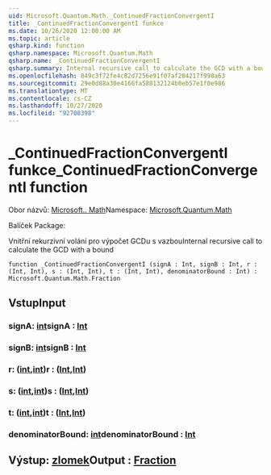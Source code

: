```yaml
---
uid: Microsoft.Quantum.Math._ContinuedFractionConvergentI
title: _ContinuedFractionConvergentI funkce
ms.date: 10/26/2020 12:00:00 AM
ms.topic: article
qsharp.kind: function
qsharp.namespace: Microsoft.Quantum.Math
qsharp.name: _ContinuedFractionConvergentI
qsharp.summary: Internal recursive call to calculate the GCD with a bound
ms.openlocfilehash: 849c3f72fe4c82d7256e91f07af284217f998a63
ms.sourcegitcommit: 29e0d88a30e4166fa580132124b0eb57e1f0e986
ms.translationtype: MT
ms.contentlocale: cs-CZ
ms.lasthandoff: 10/27/2020
ms.locfileid: "92708398"
---
```

# <a name="_continuedfractionconvergenti-function"></a><span data-ttu-id="98fb5-102">_ContinuedFractionConvergentI funkce</span><span class="sxs-lookup"><span data-stu-id="98fb5-102">_ContinuedFractionConvergentI function</span></span>

<span data-ttu-id="98fb5-103">Obor názvů: [Microsoft.. Math](xref:Microsoft.Quantum.Math)</span><span class="sxs-lookup"><span data-stu-id="98fb5-103">Namespace: [Microsoft.Quantum.Math](xref:Microsoft.Quantum.Math)</span></span>

<span data-ttu-id="98fb5-104">Balíček [](https://nuget.org/packages/)</span><span class="sxs-lookup"><span data-stu-id="98fb5-104">Package: [](https://nuget.org/packages/)</span></span>


<span data-ttu-id="98fb5-105">Vnitřní rekurzivní volání pro výpočet GCDu s vazbou</span><span class="sxs-lookup"><span data-stu-id="98fb5-105">Internal recursive call to calculate the GCD with a bound</span></span>

```qsharp
function _ContinuedFractionConvergentI (signA : Int, signB : Int, r : (Int, Int), s : (Int, Int), t : (Int, Int), denominatorBound : Int) : Microsoft.Quantum.Math.Fraction
```


## <a name="input"></a><span data-ttu-id="98fb5-106">Vstup</span><span class="sxs-lookup"><span data-stu-id="98fb5-106">Input</span></span>

### <a name="signa--int"></a><span data-ttu-id="98fb5-107">signA: [int](xref:microsoft.quantum.lang-ref.int)</span><span class="sxs-lookup"><span data-stu-id="98fb5-107">signA : [Int](xref:microsoft.quantum.lang-ref.int)</span></span>




### <a name="signb--int"></a><span data-ttu-id="98fb5-108">signB: [int](xref:microsoft.quantum.lang-ref.int)</span><span class="sxs-lookup"><span data-stu-id="98fb5-108">signB : [Int](xref:microsoft.quantum.lang-ref.int)</span></span>




### <a name="r--intint"></a><span data-ttu-id="98fb5-109">r: ([int](xref:microsoft.quantum.lang-ref.int),[int](xref:microsoft.quantum.lang-ref.int))</span><span class="sxs-lookup"><span data-stu-id="98fb5-109">r : ([Int](xref:microsoft.quantum.lang-ref.int),[Int](xref:microsoft.quantum.lang-ref.int))</span></span>




### <a name="s--intint"></a><span data-ttu-id="98fb5-110">s: ([int](xref:microsoft.quantum.lang-ref.int),[int](xref:microsoft.quantum.lang-ref.int))</span><span class="sxs-lookup"><span data-stu-id="98fb5-110">s : ([Int](xref:microsoft.quantum.lang-ref.int),[Int](xref:microsoft.quantum.lang-ref.int))</span></span>




### <a name="t--intint"></a><span data-ttu-id="98fb5-111">t: ([int](xref:microsoft.quantum.lang-ref.int),[int](xref:microsoft.quantum.lang-ref.int))</span><span class="sxs-lookup"><span data-stu-id="98fb5-111">t : ([Int](xref:microsoft.quantum.lang-ref.int),[Int](xref:microsoft.quantum.lang-ref.int))</span></span>




### <a name="denominatorbound--int"></a><span data-ttu-id="98fb5-112">denominatorBound: [int](xref:microsoft.quantum.lang-ref.int)</span><span class="sxs-lookup"><span data-stu-id="98fb5-112">denominatorBound : [Int](xref:microsoft.quantum.lang-ref.int)</span></span>





## <a name="output--fraction"></a><span data-ttu-id="98fb5-113">Výstup: [zlomek](xref:Microsoft.Quantum.Math.Fraction)</span><span class="sxs-lookup"><span data-stu-id="98fb5-113">Output : [Fraction](xref:Microsoft.Quantum.Math.Fraction)</span></span>

